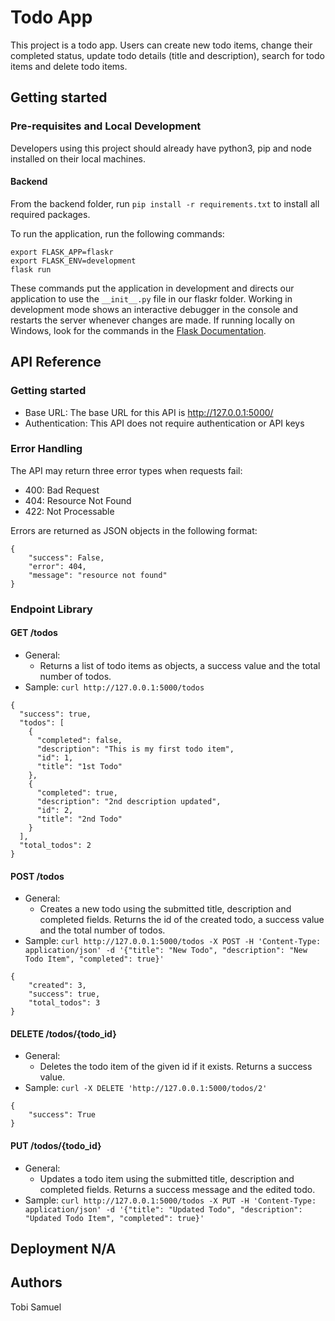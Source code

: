 # Todo App

This project is a todo app. Users can create new todo items, change their completed status, update todo details (title and description), search for todo items and delete todo items.

## Getting started

### Pre-requisites and Local Development

Developers using this project should already have python3, pip and node installed on their local machines.

#### Backend

From the backend folder, run `pip install -r requirements.txt` to install all required packages.

To run the application, run the following commands:

```
export FLASK_APP=flaskr
export FLASK_ENV=development
flask run
```

These commands put the application in development and directs our application to use the `__init__.py` file in our flaskr folder. Working in development mode shows an interactive debugger in the console and restarts the server whenever changes are made. If running locally on Windows, look for the commands in the [Flask Documentation](https://flask.palletsprojects.com/en/2.1.x/tutorial/factory/).

## API Reference

### Getting started

- Base URL: The base URL for this API is http://127.0.0.1:5000/
- Authentication: This API does not require authentication or API keys

### Error Handling

The API may return three error types when requests fail:

- 400: Bad Request
- 404: Resource Not Found
- 422: Not Processable

Errors are returned as JSON objects in the following format:

```
{
    "success": False,
    "error": 404,
    "message": "resource not found"
}
```

### Endpoint Library

#### GET /todos

- General:
  - Returns a list of todo items as objects, a success value and the total number of todos.
- Sample: `curl http://127.0.0.1:5000/todos`

```
{
  "success": true,
  "todos": [
    {
      "completed": false,
      "description": "This is my first todo item",
      "id": 1,
      "title": "1st Todo"
    },
    {
      "completed": true,
      "description": "2nd description updated",
      "id": 2,
      "title": "2nd Todo"
    }
  ],
  "total_todos": 2
}
```

#### POST /todos

- General:
  - Creates a new todo using the submitted title, description and completed fields. Returns the id of the created todo, a success value and the total number of todos.
- Sample: `curl http://127.0.0.1:5000/todos -X POST -H 'Content-Type: application/json' -d '{"title": "New Todo", "description": "New Todo Item", "completed": true}'`

```
{
    "created": 3,
    "success": true,
    "total_todos": 3
}
```

#### DELETE /todos/{todo_id}

- General:
  - Deletes the todo item of the given id if it exists. Returns a success value.
- Sample: `curl -X DELETE 'http://127.0.0.1:5000/todos/2'`

```
{
    "success": True
}
```

#### PUT /todos/{todo_id}

- General:
  - Updates a todo item using the submitted title, description and completed fields. Returns a success message and the edited todo.
- Sample: `curl http://127.0.0.1:5000/todos -X PUT -H 'Content-Type: application/json' -d '{"title": "Updated Todo", "description": "Updated Todo Item", "completed": true}'`

## Deployment N/A

## Authors

Tobi Samuel
